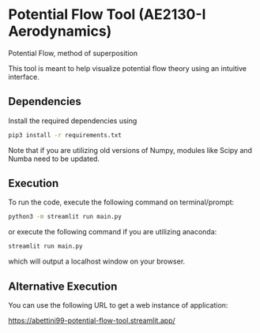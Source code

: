 # Potential Flow Tool (AE2130-I Aerodynamics)
 Potential Flow, method of superposition

 This tool is meant to help visualize potential flow theory using an intuitive interface.

 ## Dependencies
 Install the required dependencies using

 ```bash
 pip3 install -r requirements.txt
 ```

 Note that if you are utilizing old versions of Numpy, modules like Scipy and Numba need to be updated.

 ## Execution

 To run the code, execute the following command on terminal/prompt:

 ```bash
 python3 -m streamlit run main.py
 ```

 or execute the following command if you are utilizing anaconda:

 ```bash
 streamlit run main.py
 ```

 which will output a localhost window on your browser.

## Alternative Execution

You can use the following URL to get a web instance of application:

https://abettini99-potential-flow-tool.streamlit.app/
